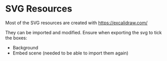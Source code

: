 # SVG Resources

Most of the SVG resources are created with https://excalidraw.com/

They can be imported and modified. Ensure when exporting the svg to tick the boxes:

- Background
- Embed scene (needed to be able to import them again)

